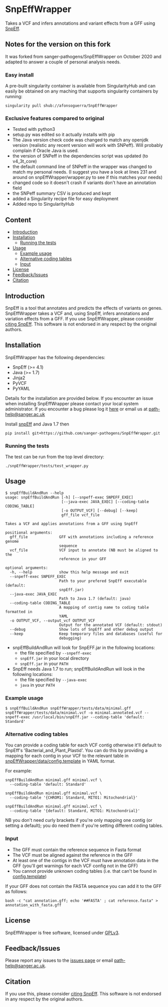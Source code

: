 # SnpEffWrapper
Takes a VCF and infers annotations and variant effects from a GFF using [SnpEff](http://snpeff.sourceforge.net/).

## Notes for the version on this fork
It was forked from sanger-pathogens/SnpEffWrapper on October 2020 and adapted to answer a couple of personal analysis needs. 

### Easy install
A pre-built singularity container is available from SingularityHub and can easily be obtained on any maching that supports singularity containers by running:

```
singularity pull shub://afonsoguerra/SnpEffWrapper
```

### Exclusive features compared to original
* Tested with python3
* setup.py was edited so it actually installs with pip
* The Java version check code was changed to match any openjdk version (realistic any recent version will work with SNPeff). Will probably complain if Oracle Java is used.
* the version of SNPeff in the dependencies script was updated (to v4_3t_core)
* the default command line of SNPeff in the wrapper was changed to match my personal needs. (I suggest you have a look at lines 231 and around on snpEffWrapper/wrapper.py to see if this matches your needs) 
* changed code so it doesn't crash if variants don't have an annotation field
* the SNPeff summary CSV is produced and kept 
* added a Singularity recipe file for easy deployment
* Added repo to SingularityHub 



## Content
  * [Introduction](#introduction)
  * [Installation](#installation)
    * [Running the tests](#running-the-tests)
  * [Usage](#usage)
    * [Example usage](#example-usage)
    * [Alternative coding tables](#alternative-coding-tables)
    * [Input](#input)
  * [License](#license)
  * [Feedback/Issues](#feedbackissues)
  * [Citation](#citation)

## Introduction
SnpEff is a tool that annotates and predicts the effects of variants on genes. SnpEffWrapper takes a VCF and, using SnpEff, infers annotations and variation effects from a GFF. If you use SnpEffWrapper, please consider [citing SnpEff](http://snpeff.sourceforge.net/SnpEff.html#citing). This software is not endorsed in any respect by the original authors.

## Installation
SnpEffWrapper has the following dependencies:

 * SnpEff (>= 4.1)
 * Java (>= 1.7)
 * Jinja2
 * PyVCF
 * PyYAML

Details for the installation are provided below. If you encounter an issue when installing SnpEffWrapper please contact your local system administrator. If you encounter a bug please log it [here](https://github.com/sanger-pathogens/SnpEffWrapper/issues) or email us at path-help@sanger.ac.uk

Install [snpEff](http://snpeff.sourceforge.net/) and Java 1.7 then

```
pip install git+https://github.com/sanger-pathogens/SnpEffWrapper.git
```
### Running the tests
The test can be run from the top level directory:  

```
./snpEffWrapper/tests/test_wrapper.py
```
## Usage
```
$ snpEffBuildAndRun --help
usage: snpEffBuildAndRun [-h] [--snpeff-exec SNPEFF_EXEC]
                         [--java-exec JAVA_EXEC] [--coding-table CODING_TABLE]
                         [-o OUTPUT_VCF] [--debug] [--keep]
                         gff_file vcf_file

Takes a VCF and applies annotations from a GFF using SnpEff

positional arguments:
  gff_file              GFF with annotations including a reference genome
                        sequence
  vcf_file              VCF input to annotate (NB must be aligned to the
                        reference in your GFF

optional arguments:
  -h, --help            show this help message and exit
  --snpeff-exec SNPEFF_EXEC
                        Path to your prefered SnpEff executable (default:
                        snpEff.jar)
  --java-exec JAVA_EXEC
                        Path to Java 1.7 (default: java)
  --coding-table CODING_TABLE
                        A mapping of contig name to coding table formatted in
                        YAML
  -o OUTPUT_VCF, --output_vcf OUTPUT_VCF
                        Output for the annotated VCF (default: stdout)
  --debug               Show lots of SnpEff and other debug output
  --keep                Keep temporary files and databases (useful for
                        debugging)
```

* snpEffBuildAndRun will look for SnpEFF.jar in the following locations:
  * the file specified by `--snpeff-exec`
  * `snpEff.jar` in your local directory
  * `snpEff.jar` in your `PATH`
* SnpEff needs Java 1.7 to run; snpEffBuildAndRun will look in the following locations:
  * the file specified by `--java-exec`
  * `java` in your `PATH`

### Example usage
```
$ snpEffBuildAndRun snpEffWrapper/tests/data/minimal.gff snpEffWrapper/tests/data/minimal.vcf -o minimal.annotated.vcf --snpeff-exec /usr/local/bin/snpEff.jar --coding-table 'default: Standard'
```
### Alternative coding tables

You can provide a coding table for each VCF contig otherwise it'll default to SnpEff's 'Bacterial_and_Plant_Plastid'. You can do this by providing a mapping for each contig in your VCF to the relevant table in [snpEffWrapper/data/config.template](snpEffWrapper/data/config.template) in YAML format.

For example:
```
snpEffBuildAndRun minimal.gff minimal.vcf \
  --coding-table 'default: Standard'
  
snpEffBuildAndRun minimal.gff minimal.vcf \
  --coding-table '{CHROM1: Standard, MITO1: Mitochondrial}'
  
snpEffBuildAndRun minimal.gff minimal.vcf \
  --coding-table '{default: Standard, MITO1: Mitochondrial}'
```

NB you don't need curly brackets if you're only mapping one contig (or setting a default); you do need them if you're setting different coding tables.

### Input

* The GFF must contain the reference sequence in Fasta format
* The VCF must be aligned against the reference in the GFF
* At least one of the contigs in the VCF must have annotation data in the GFF (you'll get warnings for each VCF config not in the GFF)
* You cannot provide unknown coding tables (i.e. that can't be found in [config.template](snpEffWrapper/data/config.template))

If your GFF does not contain the FASTA sequence you can add it to the GFF as follows:

```
bash -c "cat annotation.gff; echo '##FASTA' ; cat reference.fasta" > annotation_with_fasta.gff
```

## License
SnpEffWrapper is free software, licensed under [GPLv3](https://github.com/sanger-pathogens/snpeffwrapper/blob/master/LICENSE).

## Feedback/Issues
Please report any issues to the [issues page](https://github.com/sanger-pathogens/snpeffwrapper/issues) or email path-help@sanger.ac.uk.

## Citation
If you use this, please consider [citing SnpEff](http://snpeff.sourceforge.net/SnpEff.html#citing). This software is not endorsed in any respect by the original authors.
